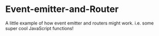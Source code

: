 # Event-emitter-and-Router
A little example of how event emitter and routers might work. i.e. some super cool JavaScript functions!  
